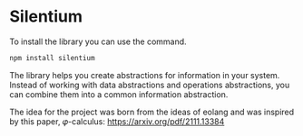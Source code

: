 # Silentium

To install the library you can use the command.

```bash
npm install silentium
```

The library helps you create abstractions for information in your system. Instead of working with data abstractions and operations abstractions, you can combine them into a common information abstraction.

The idea for the project was born from the ideas of eolang and was inspired by this paper, 𝜑-calculus:
https://arxiv.org/pdf/2111.13384

